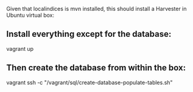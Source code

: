 Given that localindices is mvn installed, this should install a Harvester in Ubuntu virtual box:

## Install everything except for the database: 

vagrant up 

## Then create the database from within the box:

vagrant ssh -c "/vagrant/sql/create-database-populate-tables.sh"

